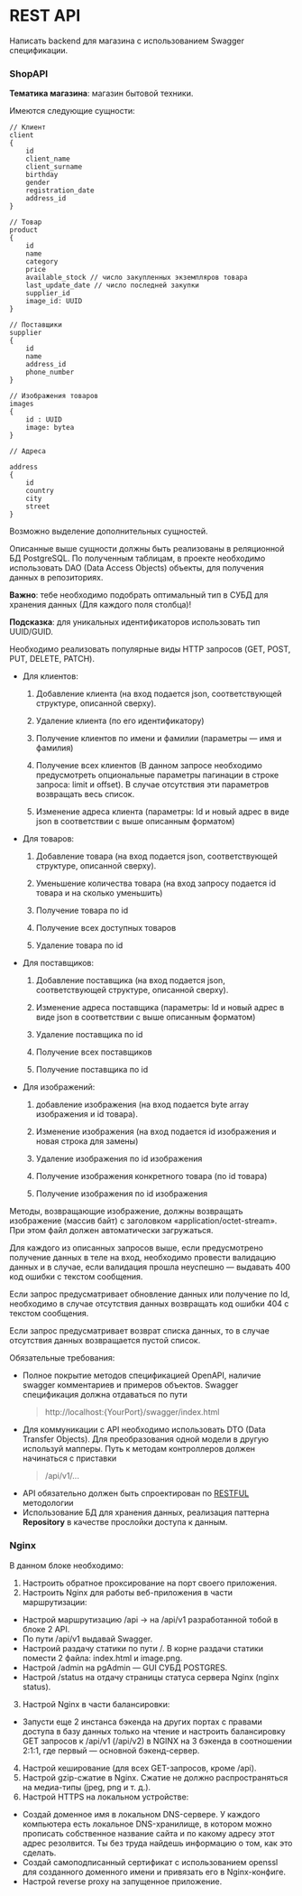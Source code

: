 # REST API

Написать backend для магазина с использованием Swagger спецификации. 

### ShopAPI

**Тематика магазина**: магазин бытовой техники.

Имеются следующие сущности:
```
// Клиент
client
{
    id
    client_name
    client_surname
    birthday
    gender
    registration_date
    address_id
}
```
```
// Товар
product
{
    id
    name
    category
    price
    available_stock // число закупленных экземпляров товара
    last_update_date // число последней закупки
    supplier_id
    image_id: UUID
}
```
```
// Поставщики
supplier
{
    id
    name
    address_id
    phone_number
}
```
```
// Изображения товаров
images
{
    id : UUID
    image: bytea
}
```

```
// Адреса

address 
{
    id
    country
    city
    street
}

```
Возможно выделение дополнительных сущностей.

Описанные выше сущности должны быть реализованы в реляционной БД PostgreSQL. По полученным таблицам, в проекте необходимо использовать DAO (Data Access Objects) объекты, для получения данных в репозиториях. 

**Важно**: тебе необходимо подобрать оптимальный тип в СУБД для хранения данных (Для каждого поля столбца)! 

**Подсказка**: для уникальных идентификаторов использовать тип UUID/GUID.


Необходимо реализовать популярные виды HTTP запросов (GET, POST, PUT, DELETE, PATCH).

- Для клиентов:
    
    1) Добавление клиента (на вход подается json, соответствующей структуре, описанной сверху).

    2) Удаление клиента (по его идентификатору)

    3) Получение клиентов по имени и фамилии (параметры — имя и фамилия)

    4) Получение всех клиентов (В данном запросе необходимо предусмотреть опциональные параметры пагинации в строке запроса: limit и offset). В случае отсутствия эти параметров возвращать весь список.

    5) Изменение адреса клиента (параметры: Id и новый адрес в виде json в соответствии с выше описанным форматом)

- Для товаров:

    1) Добавление товара (на вход подается json, соответствующей структуре, описанной сверху).

    2) Уменьшение количества товара (на вход запросу подается id товара и на сколько уменьшить)

    3) Получение товара по id

    4) Получение всех доступных товаров

    5) Удаление товара по id

- Для поставщиков:

    1) Добавление поставщика (на вход подается json, соответствующей структуре, описанной сверху).

    2) Изменение адреса поставщика (параметры: Id и новый адрес в виде json в соответствии с выше описанным форматом)

    3) Удаление поставщика по id

    4) Получение всех поставщиков

    5) Получение поставщика по id

- Для изображений:

    1) добавление изображения (на вход подается byte array изображения и id товара).

    2) Изменение изображения (на вход подается id изображения и новая строка для замены)

    3) Удаление изображения по id изображения

    4) Получение изображения конкретного товара (по id товара) 
   
    5) Получение изображения по id изображения

Методы, возвращающие изображение, должны возвращать изображение (массив байт) с заголовком «application/octet-stream». При этом файл должен автоматически загружаться.


Для каждого из описанных запросов выше, если предусмотрено получение данных в теле на вход, необходимо провести валидацию данных и в случае, если валидация прошла неуспешно — выдавать 400 код ошибки с текстом сообщения.

Если запрос предусматривает обновление данных или получение по Id, необходимо в случае отсутствия данных возвращать код ошибки 404 с текстом сообщения.


Если запрос предусматривает возврат списка данных, то в случае отсутствия данных возвращается пустой список.

Обязательные требования: 
- Полное покрытие методов спецификацией OpenAPI, наличие swagger комментариев и примеров объектов. Swagger спецификация должна отдаваться по пути 
  >http://localhost:{YourPort}/swagger/index.html
- Для коммуникации с API необходимо использовать DTO (Data Transfer Objects). Для преобразования одной модели в другую используй мапперы. Путь к методам контроллеров должен начинаться с приставки 
  >/api/v1/...
- API обязательно должен быть спроектирован по [RESTFUL](https://restfulapi.net/) методологии
- Использование БД для хранения данных, реализация паттерна **Repository** в качестве прослойки доступа к данным.

### Nginx

В данном блоке необходимо:
1. Настроить обратное проксирование на порт своего приложения.
2. Настроить Nginx для работы веб-приложения в части маршрутизации:
  * Настрой маршрутизацию /api -> на /api/v1 разработанной тобой в блоке 2 API.
  * По пути /api/v1 выдавай Swagger.
  * Настроий раздачу статики по пути /. В корне раздачи статики помести 2 файла: index.html и image.png.
  * Настрой /admin на pgAdmin — GUI СУБД POSTGRES.
  * Настрой /status на отдачу страницы статуса сервера Nginx (nginx status).
3. Настрой Nginx в части балансировки: 
  * Запусти еще 2 инстанса бэкенда на других портах с правами доступа в базу данных только на чтение и настроить балансировку GET запросов к /api/v1 (/api/v2) в NGINX на 3 бэкенда в соотношении 2:1:1, где первый — основной бэкенд-сервер. 
4. Настрой кеширование (для всех GET-запросов, кроме /api).
5. Настрой gzip-сжатие в Nginx. Сжатие не должно распространяться на медиа-типы (jpeg, png и т. д.).
6. Настрой HTTPS на локальном устройстве:
  * Создай доменное имя в локальном DNS-сервере. У каждого компьютера есть локальное DNS-хранилище, в котором можно прописать собственное название сайта и по какому адресу этот адрес резолвится. Ты без труда найдешь информацию о том, как это сделать.
  * Создай самоподписанный сертификат с использованием openssl для созданного доменного имени и привязать его в Nginx-конфиге.
  * Настрой reverse proxy на запущенное приложение.
